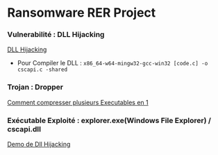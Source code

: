 # Ransomware RER Project
### Vulnerabilité : DLL Hijacking
[DLL Hijacking](https://www.wietzebeukema.nl/blog/hijacking-dlls-in-windows)
* Pour Compiler le DLL : `x86_64-w64-mingw32-gcc-win32 [code.c] -o cscapi.c -shared`
### Trojan : Dropper
[Comment compresser plusieurs Executables en 1](https://www.youtube.com/watch?v=m5TOmuHDWAw)
### Exécutable Exploité : explorer.exe(Windows File Explorer) / cscapi.dll
[Demo de Dll Hijacking](https://drive.google.com/file/d/1q5nNCvp2Z36la-Me01CsdWFZH4tNgHj0/view?usp=sharing)